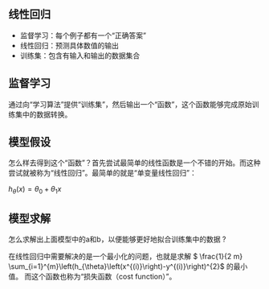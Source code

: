## 线性回归

- 监督学习：每个例子都有一个“正确答案”
- 线性回归：预测具体数值的输出
- 训练集：包含有输入和输出的数据集合

## 监督学习

通过向“学习算法”提供“训练集”，然后输出一个“函数”，这个函数能够完成原始训练集中的数据转换。

## 模型假设

怎么样去得到这个“函数”？首先尝试最简单的线性函数是一个不错的开始。而这种尝试就被称为“线性回归”。最简单的就是“单变量线性回归”：

$h_{\theta}(x)=\theta_{0}+\theta_{1} x$

## 模型求解

怎么求解出上面模型中的a和b，以便能够更好地拟合训练集中的数据 ?

在线性回归中需要解决的是一个最小化的问题，也就是求解 $ \frac{1}{2 m} \sum_{i=1}^{m}\left(h_{\theta}\left(x^{(i)}\right)-y^{(i)}\right)^{2}$ 的最小值。 而这个函数也称为“损失函数（cost function）”。


